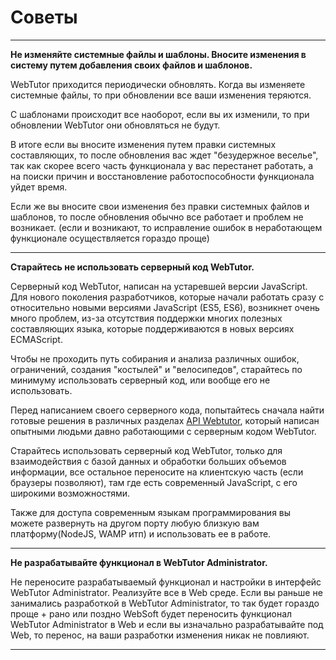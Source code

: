 # Советы

---

**Не изменяйте системные файлы и шаблоны. Вносите изменения в систему путем добавления своих файлов и шаблонов.**

WebTutor приходится периодически обновлять. Когда вы изменяете системные файлы, то при обновлении все ваши изменения теряются.

С шаблонами происходит все наоборот, если вы их изменили, то при обновлении WebTutor они обновляться не будут.

В итоге если вы вносите изменения путем правки системных составляющих, то после обновления вас ждет "безудержное веселье", так как скорее всего часть функционала у вас перестанет работать, а на поиски причин и восстановление работоспособности функционала уйдет время.

Если же вы вносите свои изменения без правки системных файлов и шаблонов, то после обновления обычно все работает и проблем не возникает. \(если и возникают, то исправление ошибок в неработающем функционале осуществляется гораздо проще\)

---

**Старайтесь не использовать серверный код WebTutor.**

Серверный код WebTutor, написан на устаревшей версии JavaScript. Для нового поколения разработчиков, которые начали работать сразу с относительно новыми версиями JavaScript \(ES5, ES6\), возникнет очень много проблем, из-за отсутствия поддержки многих полезных составляющих языка, которые поддерживаются в новых версиях ECMAScript.

Чтобы не проходить путь собирания и анализа различных ошибок, ограничений, создания "костылей" и "велосипедов", старайтесь по минимуму использовать серверный код, или вообще его не использовать.

Перед написанием своего серверного кода, попытайтесь сначала найти готовые решения в различных разделах [API Webtutor](/UsefulLinks/README.md), который написан опытными людьми давно работающими с серверным кодом WebTutor.

Старайтесь использовать серверный код WebTutor, только для взаимодействия с базой данных и обработки больших объемов информации, все остальное переносите на клиентскую часть \(если браузеры позволяют\), там где есть современный JavaScript, с его широкими возможностями.

Также для доступа современным языкам программирования вы можете развернуть на другом порту любую близкую вам платформу\(NodeJS, WAMP итп\) и использовать ее в работе.

---

**Не разрабатывайте функционал в WebTutor Administrator.**

Не переносите разрабатываемый функционал и настройки в интерфейс WebTutor Administrator. Реализуйте все в Web среде. Если вы раньше не занимались разработкой в WebTutor Administrator, то так будет гораздо проще + рано или поздно WebSoft будет переносить функционал WebTutor Administrator в Web и если вы изначально разрабатывайте под Web, то перенос, на ваши разработки изменения никак не повлияют.

---




